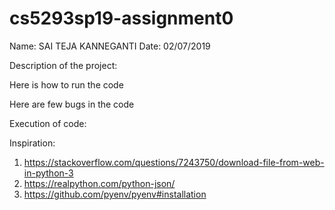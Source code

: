 # cs5293sp19-assignment0

Name: SAI TEJA KANNEGANTI
Date: 02/07/2019


Description of the project:

Here is how to run the code


Here are few bugs in the code


Execution of code:




Inspiration:

1. https://stackoverflow.com/questions/7243750/download-file-from-web-in-python-3
2. https://realpython.com/python-json/
3. https://github.com/pyenv/pyenv#installation

